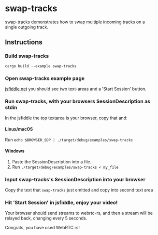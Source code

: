 # swap-tracks
swap-tracks demonstrates how to swap multiple incoming tracks on a single outgoing track.

## Instructions
### Build swap-tracks
```shell
cargo build --example swap-tracks
```

### Open swap-tracks example page
[jsfiddle.net](https://jsfiddle.net/dzc17fga/) you should see two text-areas and a 'Start Session' button.

### Run swap-tracks, with your browsers SessionDescription as stdin
In the jsfiddle the top textarea is your browser, copy that and:
#### Linux/macOS
Run `echo $BROWSER_SDP | ./target/debug/examples/swap-tracks`
#### Windows
1. Paste the SessionDescription into a file.
1. Run `./target/debug/examples/swap-tracks < my_file`

### Input swap-tracks's SessionDescription into your browser
Copy the text that `swap-tracks` just emitted and copy into second text area

### Hit 'Start Session' in jsfiddle, enjoy your video!
Your browser should send streams to webrtc-rs, and then a stream will be relayed back, changing every 5 seconds.

Congrats, you have used WebRTC.rs!